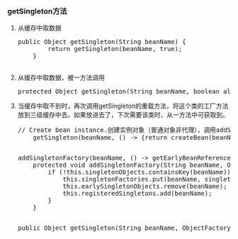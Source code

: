### getSingleton方法 ###
<ol>
	<li>从缓存中取数据
	<pre>public Object getSingleton(String beanName) {
		return getSingleton(beanName, true);
	}
	</pre>
	</li>
	<li>从缓存中取数据，被一方法调用
	<pre>protected Object getSingleton(String beanName, boolean allowEarlyReference) {}</pre></li>
	<li>当缓存中取不到时，再次调用getSingleton的重载方法，将这个类的工厂方法放到三级缓存中去。如果放进去了，下次需要该类时，从一方法中可获取到。
	<pre>// Create bean instance.创建实例对象（普通对象非代理），调用addSingletonFactory放入缓存
	getSingleton(beanName, () -> {return createBean(beanName, mbd, args);});
	</pre>
	<pre>addSingletonFactory(beanName, () -> getEarlyBeanReference(beanName, mbd, bean));
	protected void addSingletonFactory(String beanName, ObjectFactory<?> singletonFactory) {
		if (!this.singletonObjects.containsKey(beanName)) {
			this.singletonFactories.put(beanName, singletonFactory);
			this.earlySingletonObjects.remove(beanName);
			this.registeredSingletons.add(beanName);
		}
	}
	</pre>
	<pre>public Object getSingleton(String beanName, ObjectFactory<?> singletonFactory) {}
	</pre>
	</li>
</ol>

